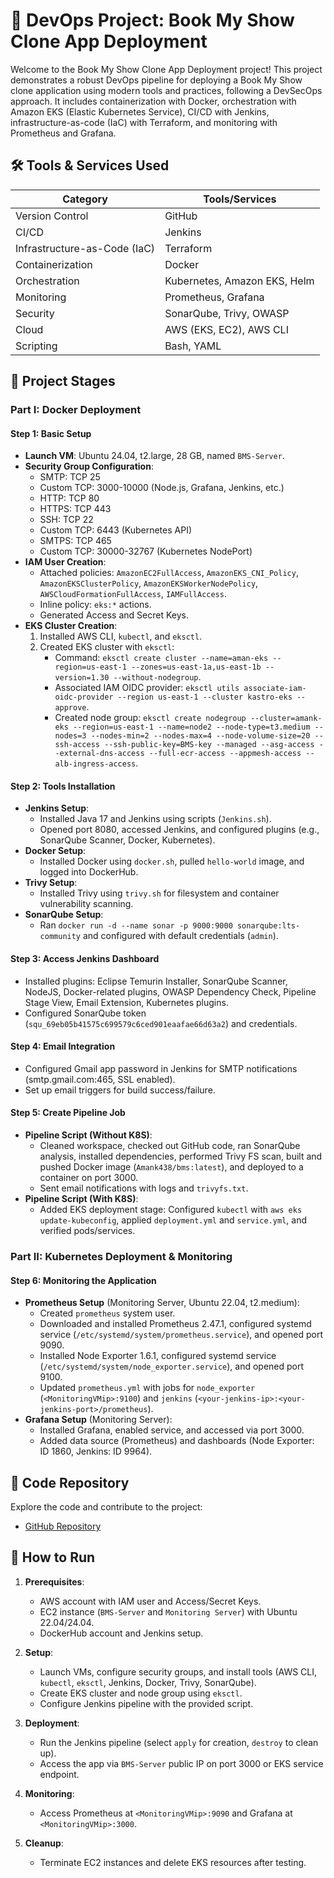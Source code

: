 # 🚀 DevOps Project: Book My Show Clone App Deployment

Welcome to the Book My Show Clone App Deployment project! This project demonstrates a robust DevOps pipeline for deploying a Book My Show clone application using modern tools and practices, following a DevSecOps approach. It includes containerization with Docker, orchestration with Amazon EKS (Elastic Kubernetes Service), CI/CD with Jenkins, infrastructure-as-code (IaC) with Terraform, and monitoring with Prometheus and Grafana.

## 🛠️ Tools & Services Used

| Category            | Tools/Services                              |
|---------------------|---------------------------------------------|
| Version Control     | GitHub                                      |
| CI/CD               | Jenkins                                     |
| Infrastructure-as-Code (IaC) | Terraform                           |
| Containerization    | Docker                                      |
| Orchestration       | Kubernetes, Amazon EKS, Helm                 |
| Monitoring          | Prometheus, Grafana                         |
| Security            | SonarQube, Trivy, OWASP                     |
| Cloud               | AWS (EKS, EC2), AWS CLI                     |
| Scripting           | Bash, YAML                                  |

## 🚦 Project Stages

### Part I: Docker Deployment

#### Step 1: Basic Setup
- **Launch VM**: Ubuntu 24.04, t2.large, 28 GB, named `BMS-Server`.
- **Security Group Configuration**:
  - SMTP: TCP 25
  - Custom TCP: 3000-10000 (Node.js, Grafana, Jenkins, etc.)
  - HTTP: TCP 80
  - HTTPS: TCP 443
  - SSH: TCP 22
  - Custom TCP: 6443 (Kubernetes API)
  - SMTPS: TCP 465
  - Custom TCP: 30000-32767 (Kubernetes NodePort)
- **IAM User Creation**:
  - Attached policies: `AmazonEC2FullAccess`, `AmazonEKS_CNI_Policy`, `AmazonEKSClusterPolicy`, `AmazonEKSWorkerNodePolicy`, `AWSCloudFormationFullAccess`, `IAMFullAccess`.
  - Inline policy: `eks:*` actions.
  - Generated Access and Secret Keys.
- **EKS Cluster Creation**:
  1. Installed AWS CLI, `kubectl`, and `eksctl`.
  2. Created EKS cluster with `eksctl`:
     - Command: `eksctl create cluster --name=aman-eks --region=us-east-1 --zones=us-east-1a,us-east-1b --version=1.30 --without-nodegroup`.
     - Associated IAM OIDC provider: `eksctl utils associate-iam-oidc-provider --region us-east-1 --cluster kastro-eks --approve`.
     - Created node group: `eksctl create nodegroup --cluster=amank-eks --region=us-east-1 --name=node2 --node-type=t3.medium --nodes=3 --nodes-min=2 --nodes-max=4 --node-volume-size=20 --ssh-access --ssh-public-key=BMS-key --managed --asg-access --external-dns-access --full-ecr-access --appmesh-access --alb-ingress-access`.

#### Step 2: Tools Installation
- **Jenkins Setup**:
  - Installed Java 17 and Jenkins using scripts (`Jenkins.sh`).
  - Opened port 8080, accessed Jenkins, and configured plugins (e.g., SonarQube Scanner, Docker, Kubernetes).
- **Docker Setup**:
  - Installed Docker using `docker.sh`, pulled `hello-world` image, and logged into DockerHub.
- **Trivy Setup**:
  - Installed Trivy using `trivy.sh` for filesystem and container vulnerability scanning.
- **SonarQube Setup**:
  - Ran `docker run -d --name sonar -p 9000:9000 sonarqube:lts-community` and configured with default credentials (`admin`).

#### Step 3: Access Jenkins Dashboard
- Installed plugins: Eclipse Temurin Installer, SonarQube Scanner, NodeJS, Docker-related plugins, OWASP Dependency Check, Pipeline Stage View, Email Extension, Kubernetes plugins.
- Configured SonarQube token (`squ_69eb05b41575c699579c6ced901eaafae66d63a2`) and credentials.

#### Step 4: Email Integration
- Configured Gmail app password in Jenkins for SMTP notifications (smtp.gmail.com:465, SSL enabled).
- Set up email triggers for build success/failure.

#### Step 5: Create Pipeline Job
- **Pipeline Script (Without K8S)**:
  - Cleaned workspace, checked out GitHub code, ran SonarQube analysis, installed dependencies, performed Trivy FS scan, built and pushed Docker image (`Amank438/bms:latest`), and deployed to a container on port 3000.
  - Sent email notifications with logs and `trivyfs.txt`.
- **Pipeline Script (With K8S)**:
  - Added EKS deployment stage: Configured `kubectl` with `aws eks update-kubeconfig`, applied `deployment.yml` and `service.yml`, and verified pods/services.

### Part II: Kubernetes Deployment & Monitoring

#### Step 6: Monitoring the Application
- **Prometheus Setup** (Monitoring Server, Ubuntu 22.04, t2.medium):
  - Created `prometheus` system user.
  - Downloaded and installed Prometheus 2.47.1, configured systemd service (`/etc/systemd/system/prometheus.service`), and opened port 9090.
  - Installed Node Exporter 1.6.1, configured systemd service (`/etc/systemd/system/node_exporter.service`), and opened port 9100.
  - Updated `prometheus.yml` with jobs for `node_exporter` (`<MonitoringVMip>:9100`) and `jenkins` (`<your-jenkins-ip>:<your-jenkins-port>/prometheus`).
- **Grafana Setup** (Monitoring Server):
  - Installed Grafana, enabled service, and accessed via port 3000.
  - Added data source (Prometheus) and dashboards (Node Exporter: ID 1860, Jenkins: ID 9964).

## 📂 Code Repository

Explore the code and contribute to the project:
- [GitHub Repository](https://github.com/codexaman9901/DEPLOYMENT-OF-BOOK-MY-SHOW-APP)



## 🚀 How to Run

1. **Prerequisites**:
   - AWS account with IAM user and Access/Secret Keys.
   - EC2 instance (`BMS-Server` and `Monitoring Server`) with Ubuntu 22.04/24.04.
   - DockerHub account and Jenkins setup.

2. **Setup**:
   - Launch VMs, configure security groups, and install tools (AWS CLI, `kubectl`, `eksctl`, Jenkins, Docker, Trivy, SonarQube).
   - Create EKS cluster and node group using `eksctl`.
   - Configure Jenkins pipeline with the provided script.

3. **Deployment**:
   - Run the Jenkins pipeline (select `apply` for creation, `destroy` to clean up).
   - Access the app via `BMS-Server` public IP on port 3000 or EKS service endpoint.

4. **Monitoring**:
   - Access Prometheus at `<MonitoringVMip>:9090` and Grafana at `<MonitoringVMip>:3000`.

5. **Cleanup**:
   - Terminate EC2 instances and delete EKS resources after testing.




